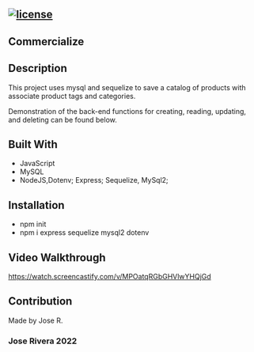 ## [![license](https://img.shields.io/badge/License-MIT-yellow.svg)](https://opensource.org/licenses/MIT)

## Commercialize

## Description
This project uses mysql and sequelize to save a catalog of products with associate product tags and categories.

Demonstration of the back-end functions for creating, reading, updating, and deleting can be found below.

## Built With
* JavaScript
* MySQL
* NodeJS,Dotenv; Express; Sequelize, MySql2; 

## Installation

- npm init
- npm i express sequelize mysql2 dotenv

## Video Walkthrough
https://watch.screencastify.com/v/MPOatqRGbGHVlwYHQjGd

## Contribution
Made by Jose R.

### Jose Rivera 2022
